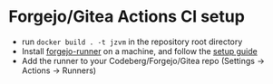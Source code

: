 # Forgejo/Gitea Actions CI setup

- run `docker build . -t jzvm` in the repository root directory
- Install [forgejo-runner] on a machine, and follow the [setup guide]
- Add the runner to your Codeberg/Forgejo/Gitea repo (Settings -> Actions -> Runners)

[forgejo-runner]: https://code.forgejo.org/forgejo/runner/
[setup guide]: https://forgejo.org/docs/next/admin/actions/#forgejo-runner

